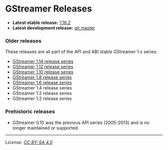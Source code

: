 # GStreamer Releases

- **Latest stable release:** [1.16.2][latest-stable]
- **Latest development release:** [git master][latest-devel]

[latest-stable]: https://gstreamer.freedesktop.org/releases/1.16/#1.16.2
[latest-devel]: https://gitlab.freedesktop.org/gstreamer/

### Older releases

These releases are all part of the API and ABI stable GStreamer 1.x series:

- [GStreamer 1.14 release series](https://gstreamer.freedesktop.org/releases/1.14/)
- [GStreamer 1.12 release series](https://gstreamer.freedesktop.org/releases/1.12/)
- [GStreamer 1.10 release series](https://gstreamer.freedesktop.org/releases/1.10/)
- [GStreamer 1.8 release series](https://gstreamer.freedesktop.org/releases/1.8/)
- [GStreamer 1.6 release series](https://gstreamer.freedesktop.org/releases/1.6/)
- GStreamer 1.4 release series
- GStreamer 1.2 release series
- GStreamer 1.2 release series

### Prehistoric releases

- GStreamer 0.10 was the previous API series (2005-2013) and is no longer
  maintained or supported.

- - -

*License: [CC BY-SA 4.0](http://creativecommons.org/licenses/by-sa/4.0/)*
